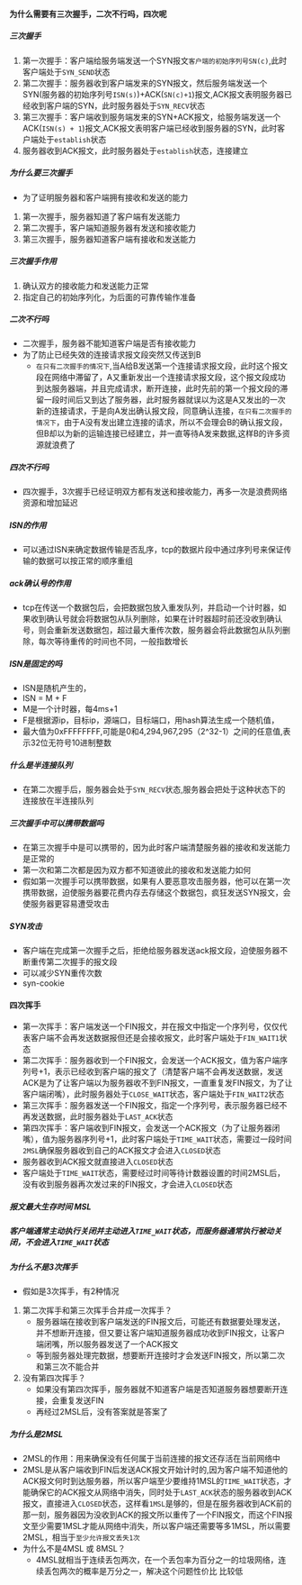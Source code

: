 #### 为什么需要有三次握手，二次不行吗，四次呢
##### 三次握手
1. 第一次握手：客户端给服务端发送一个SYN报文`客户端的初始序列号SN(c)`,此时客户端处于`SYN_SEND`状态
2. 第二次握手：服务器收到客户端发来的SYN报文，然后服务端发送一个SYN(服务器的初始序列号`ISN(s)`)+ACK(`SN(c)+1`)报文,ACK报文表明服务器已经收到客户端的SYN，此时服务器处于`SYN_RECV`状态
3. 第三次握手：客户端收到服务端发来的SYN+ACK报文，给服务端发送一个ACK(`ISN(s) + 1`)报文,ACK报文表明客户端已经收到服务器的SYN，此时客户端处于`establish`状态
4. 服务器收到ACK报文，此时服务器处于`establish`状态，连接建立

##### 为什么要三次握手
- 为了证明服务器和客户端拥有接收和发送的能力
1. 第一次握手，服务器知道了客户端有发送能力
2. 第二次握手，客户端知道服务器有发送和接收能力
3. 第三次握手，服务器知道客户端有接收和发送能力

##### 三次握手作用
1. 确认双方的接收能力和发送能力正常
2. 指定自己的初始序列化，为后面的可靠传输作准备
##### 二次不行吗
- 二次握手，服务器不能知道客户端是否有接收能力
- 为了防止已经失效的连接请求报文段突然又传送到B
  - `在只有二次握手的情况下`,当A给B发送第一个连接请求报文段，此时这个报文段在网络中滞留了，A又重新发出一个连接请求报文段，这个报文段成功到达服务器端，并且完成请求，断开连接，此时先前的第一个报文段的滞留一段时间后又到达了服务器，此时服务器就误以为这是A又发出的一次新的连接请求，于是向A发出确认报文段，同意确认连接，`在只有二次握手的情况下`，由于A没有发出建立连接的请求，所以不会理会B的确认报文段，但B却以为新的运输连接已经建立，并一直等待A发来数据,这样B的许多资源就浪费了
##### 四次不行吗
- 四次握手，3次握手已经证明双方都有发送和接收能力，再多一次是浪费网络资源和增加延迟

##### ISN的作用
- 可以通过ISN来确定数据传输是否乱序，tcp的数据片段中通过序列号来保证传输的数据可以按正常的顺序重组
##### ack确认号的作用
- tcp在传送一个数据包后，会把数据包放入重发队列，并启动一个计时器，如果收到确认号就会将数据包从队列删除，如果在计时器超时前还没收到确认号，则会重新发送数据包，超过最大重传次数，服务器会将此数据包从队列删除，每次等待重传的时间也不同，一般指数增长

##### ISN是固定的吗
- ISN是随机产生的，
- ISN = M + F
- M是一个计时器，每4ms+1
- F是根据源ip，目标ip，源端口，目标端口，用hash算法生成一个随机值，
- 最大值为0xFFFFFFFF,可能是0和4,294,967,295（2^32-1）之间的任意值,表示32位无符号10进制整数
##### 什么是半连接队列
- 在第二次握手后，服务器会处于`SYN_RECV`状态,服务器会把处于这种状态下的连接放在半连接队列

##### 三次握手中可以携带数据吗
- 在第三次握手中是可以携带的，因为此时客户端清楚服务器的接收和发送能力是正常的
- 第一次和第二次都是因为双方都不知道彼此的接收和发送能力如何
- 假如第一次握手可以携带数据，如果有人要恶意攻击服务器，他可以在第一次携带数据，迫使服务器要花费内存去存储这个数据包，疯狂发送SYN报文，会使服务器更容易遭受攻击

##### SYN攻击
- 客户端在完成第一次握手之后，拒绝给服务器发送ack报文段，迫使服务器不断重传第二次握手的报文段
- 可以减少SYN重传次数
- syn-cookie
#### 四次挥手
- 第一次挥手：客户端发送一个FIN报文，并在报文中指定一个序列号，仅仅代表客户端不会再发送数据报但还是会接收报文，此时客户端处于`FIN_WAIT1`状态
- 第二次挥手：服务器收到一个FIN报文，会发送一个ACK报文，值为客户端序列号+1，表示已经收到客户端的报文了（清楚客户端不会再发送数据，发送ACK是为了让客户端以为服务器收不到FIN报文，一直重复发FIN报文，为了让客户端闭嘴），此时服务器处于`CLOSE_WAIT`状态，客户端处于`FIN_WAIT2`状态
- 第三次挥手：服务器发送一个FIN报文，指定一个序列号，表示服务器已经不再发送数据，此时服务器处于`LAST_ACK`状态
- 第四次挥手：客户端收到FIN报文，会发送一个ACK报文（为了让服务器闭嘴），值为服务器序列号+1，此时客户端处于`TIME_WAIT`状态，需要过一段时间`2MSL`确保服务器收到自己的ACK报文才会进入`CLOSED`状态
- 服务器收到ACK报文就直接进入`CLOSED`状态
- 客户端处于`TIME_WAIT`状态，需要经过时间等待计数器设置的时间2MSL后，没有收到服务器再次发过来的FIN报文，才会进入`CLOSED`状态

##### 报文最大生存时间 MSL
##### 客户端通常主动执行关闭并主动进入`TIME_WAIT`状态，而服务器通常执行被动关闭，不会进入`TIME_WAIT`状态
##### 为什么不是3次挥手
- 假如是3次挥手，有2种情况
1. 第二次挥手和第三次挥手合并成一次挥手？
   - 服务器端在接收到客户端发送的FIN报文后，可能还有数据要处理发送，并不想断开连接，但又要让客户端知道服务器成功收到FIN报文，让客户端闭嘴，所以服务器发送了一个ACK报文
   - 等到服务器处理完数据，想要断开连接时才会发送FIN报文，所以第二次和第三次不能合并
2. 没有第四次挥手？
   - 如果没有第四次挥手，服务器就不知道客户端是否知道服务器想要断开连接，会重复发送FIN
   - 再经过2MSL后，没有答案就是答案了

##### 为什么是2MSL
- 2MSL的作用：用来确保没有任何属于当前连接的报文还存活在当前网络中
- 2MSL是从客户端收到FIN后发送ACK报文开始计时的,因为客户端不知道他的ACK报文何时到达服务器，所以客户端至少要维持1MSL的`TIME_WAIT`状态，才能确保它的ACK报文从网络中消失，同时处于`LAST_ACK`状态的服务器收到ACK报文，直接进入`CLOSED`状态，这样看`1MSL`是够的，但是在服务器收到ACK前的那一刻，服务器因为没收到ACK的报文所以重传了一个FIN报文，而这个FIN报文至少需要1MSL才能从网络中消失，所以客户端还需要等多1MSL，所以需要2MSL，相当于`至少允许报文丢失1次`
- 为什么不是4MSL 或 8MSL？
  - 4MSL就相当于连续丢包两次，在一个丢包率为百分之一的垃圾网络，连续丢包两次的概率是万分之一，解决这个问题性价比 比较低